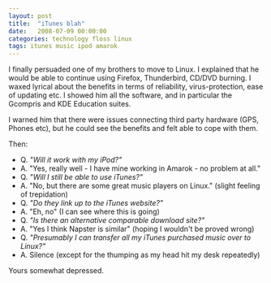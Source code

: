 ```yaml
---
layout: post
title:  "iTunes blah"
date:   2008-07-09 00:00:00
categories: technology floss linux 
tags: itunes music ipod amarok
---
```


I finally persuaded one of my brothers to move to Linux.  I explained that he would be able to continue using Firefox, Thunderbird, CD/DVD burning.  I waxed lyrical about the benefits in terms of reliability, virus-protection, ease of updating etc.  I showed him all the software, and in particular the Gcompris and KDE Education suites.

I warned him that there were issues connecting third party hardware (GPS, Phones etc), but he could see the benefits and felt able to cope with them.

Then:

   * Q. *"Will it work with my iPod?"*
   * A. "Yes, really well - I have mine working in Amarok - no problem at all."
   * Q. *"Will I still be able to use iTunes?"*
   * A. "No, but there are some great music players on Linux." (slight feeling of trepidation)
   * Q. *"Do they link up to the iTunes website?"*
   * A. "Eh, no" (I can see where this is going)
   * Q. *"Is there an alternative comparable download site?"*
   * A. "Yes I think Napster is similar" (hoping I wouldn't be proved wrong)
   * Q. *"Presumably I can transfer all my iTunes purchased music over to Linux?"*
   * A. Silence (except for the thumping as my head hit my desk repeatedly)

Yours somewhat depressed.
